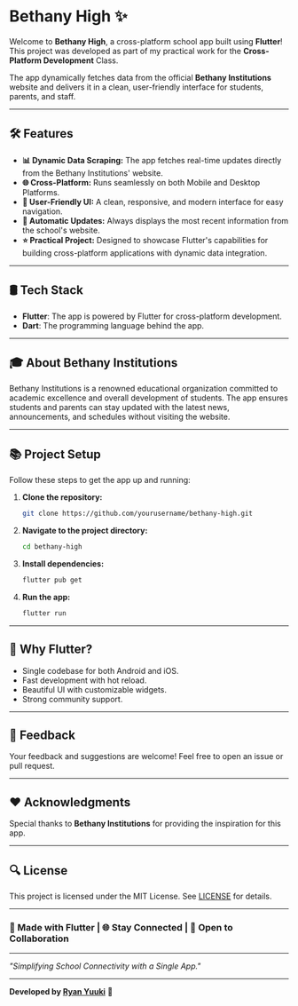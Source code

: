 # Bethany High ✨

Welcome to **Bethany High**, a cross-platform school app built using **Flutter**! This project was developed as part of my practical work for the **Cross-Platform Development** Class.

The app dynamically fetches data from the official **Bethany Institutions** website and delivers it in a clean, user-friendly interface for students, parents, and staff.

---

## 🛠️ Features

- **📊 Dynamic Data Scraping:** The app fetches real-time updates directly from the Bethany Institutions' website.
- **🌐 Cross-Platform:** Runs seamlessly on both Mobile and Desktop Platforms.
- **🍮 User-Friendly UI:** A clean, responsive, and modern interface for easy navigation.
- **🔄 Automatic Updates:** Always displays the most recent information from the school's website.
- **⭐ Practical Project:** Designed to showcase Flutter's capabilities for building cross-platform applications with dynamic data integration.

---

## 🛢 Tech Stack

- **Flutter**: The app is powered by Flutter for cross-platform development.
- **Dart**: The programming language behind the app.
---

## 🎓 About Bethany Institutions

Bethany Institutions is a renowned educational organization committed to academic excellence and overall development of students. The app ensures students and parents can stay updated with the latest news, announcements, and schedules without visiting the website.

---

## 📚 Project Setup
Follow these steps to get the app up and running:

1. **Clone the repository:**
   ```bash
   git clone https://github.com/yourusername/bethany-high.git
   ```

2. **Navigate to the project directory:**
   ```bash
   cd bethany-high
   ```

3. **Install dependencies:**
   ```bash
   flutter pub get
   ```

4. **Run the app:**
   ```bash
   flutter run
   ```

---

## 💪 Why Flutter?
- Single codebase for both Android and iOS.
- Fast development with hot reload.
- Beautiful UI with customizable widgets.
- Strong community support.

---

## 📢 Feedback
Your feedback and suggestions are welcome! Feel free to open an issue or pull request.

---

## ❤️ Acknowledgments
Special thanks to **Bethany Institutions** for providing the inspiration for this app.

---

## 🔍 License
This project is licensed under the MIT License. See [LICENSE](LICENSE) for details.

---

### 💪 Made with Flutter | 🌐 Stay Connected | 📝 Open to Collaboration

---

_"Simplifying School Connectivity with a Single App."_

---

**Developed by [Ryan Yuuki](#)** 🌟